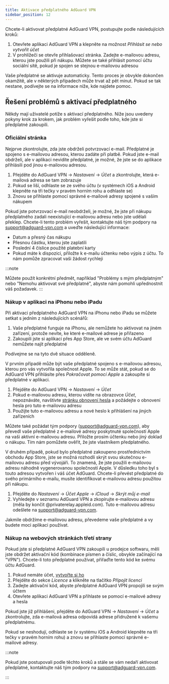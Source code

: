 ```yaml
---
title: Aktivace předplatného AdGuard VPN
sidebar_position: 12
---
```


Chcete-li aktivovat předplatné AdGuard VPN, postupujte podle následujících kroků:

1. Otevřete aplikaci AdGuard VPN a klepněte na možnost _Přihlásit se nebo vytvořit účet_
2. V prohlížeči se otevře přihlašovací stránka. Zadejte e-mailovou adresu, kterou jste použili při nákupu. Můžete se také přihlásit pomocí účtu sociální sítě, pokud je spojen se stejnou e-mailovou adresou

Vaše předplatné se aktivuje automaticky. Tento proces je obvykle dokončen okamžitě, ale v některých případech může trvat až pět minut. Pokud se tak nestane, podívejte se na informace níže, kde najdete pomoc.

## Řešení problémů s aktivací předplatného

Někdy mají uživatelé potíže s aktivací předplatného. Níže jsou uvedeny pokyny krok za krokem, jak problém vyřešit podle toho, kde jste si předplatné zakoupili.

### Oficiální stránka

Nejprve zkontrolujte, zda jste obdrželi potvrzovací e-mail. Předplatné je spojeno s e-mailovou adresou, kterou zadáte při platbě. Pokud jste e-mail obdrželi, ale v aplikaci nevidíte předplatné, je možné, že jste se do aplikace přihlásili pod jinou e-mailovou adresou.

1. Přejděte do AdGuard VPN → _Nastavení_ → _Účet_ a zkontrolujte, která e-mailová adresa se tam zobrazuje
2. Pokud se liší, odhlaste se ze svého účtu (v systémech iOS a Android klepněte na tři tečky v pravém horním rohu a odhlaste se)
3. Znovu se přihlaste pomocí správné e-mailové adresy spojené s vaším nákupem

Pokud jste potvrzovací e-mail neobdrželi, je možné, že jste při nákupu předplatného zadali neexistující e-mailovou adresu nebo jste udělali překlep. Chcete-li tento problém vyřešit, kontaktujte náš tým podpory na support@adguard-vpn.com a uveďte následující informace:

- Datum a přesný čas nákupu
- Přesnou částku, kterou jste zaplatili
- Poslední 4 číslice použité platební karty
- Pokud máte k dispozici, přiložte k e-mailu účtenku nebo výpis z účtu. To nám pomůže zpracovat vaši žádost rychleji

:::note

Můžete použít konkrétní předmět, například "Problémy s mým předplatným" nebo "Nemohu aktivovat své předplatné", abyste nám pomohli upřednostnit váš požadavek.
:::

### Nákup v aplikaci na iPhonu nebo iPadu

Při aktivaci předplatného AdGuard VPN na iPhonu nebo iPadu se můžete setkat s jedním z následujících scénářů:

1. Vaše předplatné funguje na iPhonu, ale nemůžete ho aktivovat na jiném zařízení, protože nevíte, ke které e-mailové adrese je přiřazeno
2. Zakoupili jste si aplikaci přes App Store, ale ve svém účtu AdGuard nemůžete najít předplatné

Podívejme se na tyto dvě situace odděleně.

V prvním případě může být vaše předplatné spojeno s e-mailovou adresou, kterou pro vás vytvořila společnost Apple. To se může stát, pokud se do AdGuard VPN přihlásíte přes _Pokračovat pomocí Apple_ a zakoupíte si předplatné v aplikaci.

1. Přejděte do AdGuard VPN → _Nastavení_ → _Účet_
2. Pokud e-mailovou adresu, kterou vidíte na obrazovce _Účet_, nepoznáváte, navštivte [stránku obnovení hesla](https://auth.adguardaccount.com/account/recovery_password.html) a požádejte o obnovení hesla pro tuto e-mailovou adresu
3. Použijte tuto e-mailovou adresu a nové heslo k přihlášení na jiných zařízeních

Můžete také požádat tým podpory (support@adguard-vpn.com), aby převedl vaše předplatné z e-mailové adresy poskytnuté společností Apple na vaši aktivní e-mailovou adresu. Přiložte prosím účtenku nebo jiný doklad o nákupu. Tím nám pomůžete ověřit, že jste vlastníkem předplatného.

V druhém případě, pokud bylo předplatné zakoupeno prostřednictvím obchodu App Store, jste se možná rozhodli skrýt svou skutečnou e-mailovou adresu před vývojáři. To znamená, že jste použili e-mailovou adresu náhodně vygenerovanou společností Apple. V důsledku toho byl s touto adresou vytvořen i váš účet AdGuard. Chcete-li převést předplatné do svého primárního e-mailu, musíte identifikovat e-mailovou adresu použitou při nákupu.

1. Přejděte do _Nastavení_ → _Účet Apple_ → _iCloud_ → _Skrýt můj e-mail_
2. Vyhledejte v seznamu AdGuard VPN a zkopírujte e-mailovou adresu (měla by končit @privaterelay.appleid.com). Tuto e-mailovou adresu odešlete na support@adguard-vpn.com.

Jakmile obdržíme e-mailovou adresu, převedeme vaše předplatné a vy budete moci aplikaci používat.

### Nákup na webových stránkách třetí strany

Pokud jste si předplatné AdGuard VPN zakoupili u prodejce softwaru, měli jste obdržet aktivační kód (kombinace písmen a číslic, obvykle začínající na "VPN"). Chcete-li toto předplatné používat, přiřaďte tento kód ke svému účtu AdGuard.

1. Pokud nemáte účet, [vytvořte si ho](https://auth.adguardaccount.com/login.html)
2. Přejděte do sekce _Licence_ a klikněte na tlačítko _Připojit licenci_
3. Zadejte aktivační kód, abyste předplatné AdGuard VPN propojili se svým účtem
4. Otevřete aplikaci AdGuard VPN a přihlaste se pomocí e-mailové adresy a hesla

Pokud jste již přihlášeni, přejděte do AdGuard VPN → _Nastavení_ → _Účet_ a zkontrolujte, zda e-mailová adresa odpovídá adrese přidružené k vašemu předplatnému.

Pokud se neshodují, odhlaste se (v systému iOS a Android klepněte na tři tečky v pravém horním rohu) a znovu se přihlaste pomocí správné e-mailové adresy.

:::note

Pokud jste postupovali podle těchto kroků a stále se vám nedaří aktivovat předplatné, kontaktujte náš tým podpory na support@adguard-vpn.com.

:::
